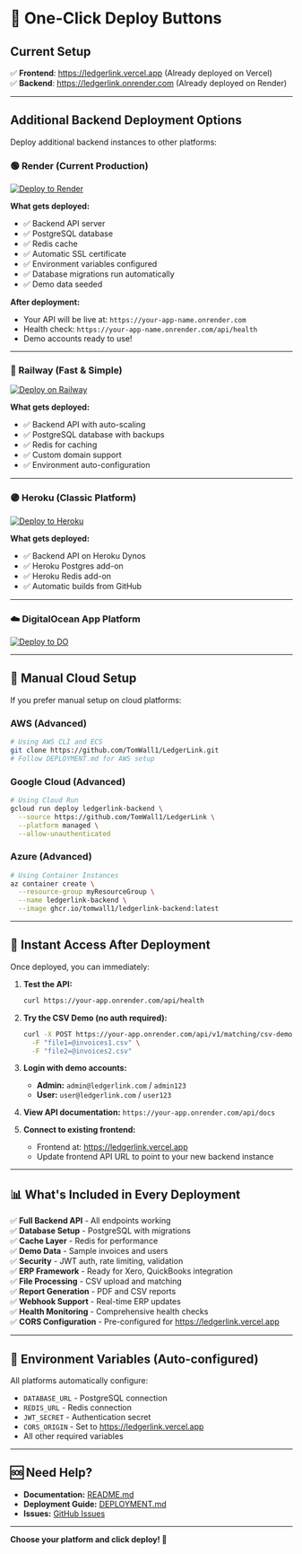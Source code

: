 # 🚀 One-Click Deploy Buttons

## Current Setup

✅ **Frontend**: https://ledgerlink.vercel.app (Already deployed on Vercel)  
✅ **Backend**: https://ledgerlink.onrender.com (Already deployed on Render)

---

## Additional Backend Deployment Options

Deploy additional backend instances to other platforms:

### **🟢 Render (Current Production)**

[![Deploy to Render](https://render.com/images/deploy-to-render-button.svg)](https://render.com/deploy?repo=https://github.com/TomWall1/LedgerLink)

**What gets deployed:**
- ✅ Backend API server
- ✅ PostgreSQL database
- ✅ Redis cache
- ✅ Automatic SSL certificate
- ✅ Environment variables configured
- ✅ Database migrations run automatically
- ✅ Demo data seeded

**After deployment:**
- Your API will be live at: `https://your-app-name.onrender.com`
- Health check: `https://your-app-name.onrender.com/api/health`
- Demo accounts ready to use!

---

### **🚄 Railway (Fast & Simple)**

[![Deploy on Railway](https://railway.app/button.svg)](https://railway.app/template/Led9er?referralCode=bonus)

**What gets deployed:**
- ✅ Backend API with auto-scaling
- ✅ PostgreSQL database with backups
- ✅ Redis for caching
- ✅ Custom domain support
- ✅ Environment auto-configuration

---

### **🟣 Heroku (Classic Platform)**

[![Deploy to Heroku](https://www.herokucdn.com/deploy/button.svg)](https://heroku.com/deploy?template=https://github.com/TomWall1/LedgerLink)

**What gets deployed:**
- ✅ Backend API on Heroku Dynos
- ✅ Heroku Postgres add-on
- ✅ Heroku Redis add-on
- ✅ Automatic builds from GitHub

---

### **☁️ DigitalOcean App Platform**

[![Deploy to DO](https://www.deploytodo.com/do-btn-blue.svg)](https://cloud.digitalocean.com/apps/new?repo=https://github.com/TomWall1/LedgerLink/tree/main)

---

## 🔧 Manual Cloud Setup

If you prefer manual setup on cloud platforms:

### **AWS (Advanced)**
```bash
# Using AWS CLI and ECS
git clone https://github.com/TomWall1/LedgerLink.git
# Follow DEPLOYMENT.md for AWS setup
```

### **Google Cloud (Advanced)**  
```bash
# Using Cloud Run
gcloud run deploy ledgerlink-backend \
  --source https://github.com/TomWall1/LedgerLink \
  --platform managed \
  --allow-unauthenticated
```

### **Azure (Advanced)**
```bash
# Using Container Instances
az container create \
  --resource-group myResourceGroup \
  --name ledgerlink-backend \
  --image ghcr.io/tomwall1/ledgerlink-backend:latest
```

---

## 🎯 Instant Access After Deployment

Once deployed, you can immediately:

1. **Test the API:**
   ```bash
   curl https://your-app.onrender.com/api/health
   ```

2. **Try the CSV Demo (no auth required):**
   ```bash
   curl -X POST https://your-app.onrender.com/api/v1/matching/csv-demo \
     -F "file1=@invoices1.csv" \
     -F "file2=@invoices2.csv"
   ```

3. **Login with demo accounts:**
   - **Admin:** `admin@ledgerlink.com` / `admin123`
   - **User:** `user@ledgerlink.com` / `user123`

4. **View API documentation:**
   `https://your-app.onrender.com/api/docs`

5. **Connect to existing frontend:**
   - Frontend at: https://ledgerlink.vercel.app
   - Update frontend API URL to point to your new backend instance

---

## 📊 What's Included in Every Deployment

✅ **Full Backend API** - All endpoints working  
✅ **Database Setup** - PostgreSQL with migrations  
✅ **Cache Layer** - Redis for performance  
✅ **Demo Data** - Sample invoices and users  
✅ **Security** - JWT auth, rate limiting, validation  
✅ **ERP Framework** - Ready for Xero, QuickBooks integration  
✅ **File Processing** - CSV upload and matching  
✅ **Report Generation** - PDF and CSV reports  
✅ **Webhook Support** - Real-time ERP updates  
✅ **Health Monitoring** - Comprehensive health checks  
✅ **CORS Configuration** - Pre-configured for https://ledgerlink.vercel.app

---

## 🔑 Environment Variables (Auto-configured)

All platforms automatically configure:
- `DATABASE_URL` - PostgreSQL connection
- `REDIS_URL` - Redis connection  
- `JWT_SECRET` - Authentication secret
- `CORS_ORIGIN` - Set to https://ledgerlink.vercel.app
- All other required variables

---

## 🆘 Need Help?

- **Documentation:** [README.md](README.md)
- **Deployment Guide:** [DEPLOYMENT.md](DEPLOYMENT.md)
- **Issues:** [GitHub Issues](https://github.com/TomWall1/LedgerLink/issues)

---

**Choose your platform and click deploy! 🚀**